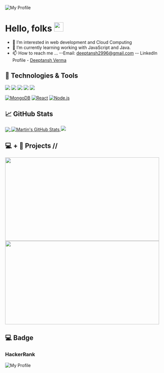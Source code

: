 ![My Profile](https://github.com/DeeptanshV/Images/blob/main/I%20am%20Deeptanh%20Verma.jpg)

# Hello, folks <img src="https://raw.githubusercontent.com/MartinHeinz/MartinHeinz/master/wave.gif" width="30px">


- 👀 I’m interested in web development and Cloud Computing
- 🌱 I’m currently learning working with JavaScript and Java.
- 📫 How to reach me ... 
--Email: deeptansh2996@gmail.com
-- LinkedIn Profile - [Deeptansh Verma](https://www.linkedin.com/in/deeptansh-verma-48241a1b8/)

## 🔧 Technologies & Tools 

![](https://img.shields.io/badge/JS-JavaScript-informational?style=flat&logo=<LOGO_NAME>&logoColor=white&color=2bbc8a)
![](https://img.shields.io/badge/Code-Python-informational?style=flat&logo=python&logoColor=white&color=2bbc8a)
![](https://img.shields.io/badge/OS-Linux-informational?style=flat&logo=linux&logoColor=white&color=2bbc8a)
![](https://img.shields.io/badge/-HTML-informational?style=flat&logo=HTML5&logoColor=white&color=2bbc8a)
![](https://img.shields.io/static/v1?message=css3&logo=css3&logoColor=white&color=2bbc8a&logoColor=white&style=flat)

[![MongoDB](https://custom-icon-badges.demolab.com/badge/-MongoDB-47A248?style=for-the-badge&logo=mongodb&logoColor=white)](https://www.mongodb.com/)
[![React](https://custom-icon-badges.demolab.com/badge/-React-218AAB?style=for-the-badge&logo=react&logoColor=white)](https://reactjs.org/)
[![Node.js](https://custom-icon-badges.demolab.com/badge/-Node.js-339933?style=for-the-badge&logo=node.js&logoColor=white)](https://nodejs.org/)




## &#x1f4c8; GitHub Stats
<a href="https://github.com/DeeptanshV/DeeptanshV">
  <img align="center" src="https://github-readme-stats.vercel.app/api/top-langs/?username=DeeptanshV&hide=java,html,tex&title_color=ffffff&text_color=c9cacc&icon_color=2bbc8a&bg_color=1d1f21&langs_count=3" />
</a> 
<a href="https://github.com/DeeptanshV/DeeptanshV">
  <img align="center" src="https://github-readme-stats.vercel.app/api?username=DeeptanshV&show_icons=true&line_height=27&count_private=true&title_color=ffffff&text_color=c9cacc&icon_color=2bbc8a&bg_color=1d1f21" alt="Martin's GitHub Stats" />
</a>
<a href="https://git.io/streak-stats"><img src="https://streak-stats.demolab.com?user=DeeptanshV&theme=radical&type=png"/></a>

##  💻 + 🧠 Projects //
<a href="https://deeptanshv.github.io/Stopwatch-VanillaJavaScript/">
  <img align="center" src="https://github-readme-stats.vercel.app/api/pin/?username=DeeptanshV&repo=Stopwatch-VanillaJavaScript&title_color=ffffff&text_color=c9cacc&icon_color=2bbc8a&bg_color=1d1f21" width="500" height="270" />
</a>

<a href="https://github.com/DeeptanshV/Random-Color-Generator_">
  <img align="center" src="https://github-readme-stats.vercel.app/api/pin/?username=DeeptanshV&repo=Random-Color-Generator_&title_color=ffffff&text_color=c9cacc&icon_color=2bbc8a&bg_color=1d1f21" width="500" height="270" />
</a>

##  💻 Badge
### HackerRank
![My Profile](https://github.com/DeeptanshV/Images/blob/main/Screenshot%20(13).png)




<!---
DeeptanshV/DeeptanshV is a ✨ special ✨ repository because its `README.md` (this file) appears on your GitHub profile.
You can click the Preview link to take a look at your changes.
--->
